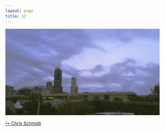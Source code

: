 ```yaml
---
layout: page
title: 12
---
```


<img src="https://raw.githubusercontent.com/qrush/gifs/master/gifs/12.gif" />

<a href="https://www.youtube.com/watch?v=OU4oLe6nus0">&#8627; Chris Schmidt</a>


